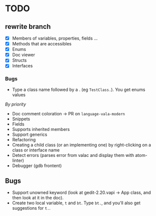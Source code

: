 # TODO

## rewrite branch

- [x] Members of variables, properties, fields ...
- [x] Methods that are accessibles
- [x] Enums
- [x] Doc viewer
- [x] Structs
- [x] Interfaces

### Bugs

- Type a class name followed by a . (eg `TestClass.`). You get enums values

*By priority*

- Doc comment coloration -> PR on `language-vala-modern`
- Snippets
- Fields
- Supports inherited members
- Support generics
- Refactoring
- Creating a child class (or an implementing one) by right-clicking on a class or interface name
- Detect errors (parses error from valac and display them with atom-linter)
- Debugger (gdb frontent)

## Bugs

- Support unowned keyword (look at gedit-2.20.vapi -> App class, and then look at it in the doc).
- Create two local variable, `t` and `bt`. Type `bt.`, and you'll also get suggestions for `t.`.
